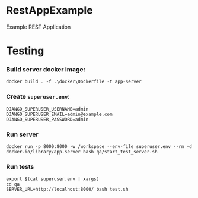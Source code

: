 # RestAppExample
Example REST Application 

# Testing

### Build server docker image:
```
docker build . -f .\docker\Dockerfile -t app-server
```

### Create `superuser.env`:
```
DJANGO_SUPERUSER_USERNAME=admin
DJANGO_SUPERUSER_EMAIL=admin@example.com
DJANGO_SUPERUSER_PASSWORD=admin
```

### Run server
```
docker run -p 8000:8000 -w /workspace --env-file superuser.env --rm -d docker.io/library/app-server bash qa/start_test_server.sh
```

### Run tests
```
export $(cat superuser.env | xargs)
cd qa
SERVER_URL=http://localhost:8000/ bash test.sh
```